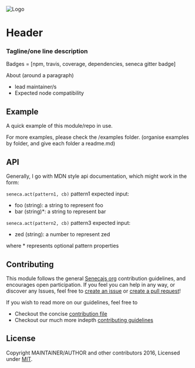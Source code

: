 ![Logo][]
# Header

### Tagline/one line description
Badges = [npm, travis, coverage, dependencies, seneca gitter badge]

About (around a paragraph)

-  lead maintainer/s
- Expected node compatibility

## Example

A quick example of this module/repo in use.

For more examples, please check the /examples folder. (organise examples by folder, and give each folder a readme.md)

## API

Generally, I go with MDN style api documentation, which might work in the form:

`seneca.act(pattern1, cb)`
pattern1 expected input:
- foo (string): a string to represent foo
- bar (string)\*: a string to represent bar

`seneca.act(pattern2, cb)`
pattern3 expected input:
- zed (string): a number to represent zed

where * represents optional pattern properties

## Contributing

This module follows the general [Senecajs org][senecaOrg] contribution guidelines, and encourages open participation. If you feel you can help in any way, or discover any Issues, feel free to [create an issue][issue] or [create a pull request][pr]!

If you wish to read more on our guidelines, feel free to

  - Checkout the concise [contribution file][contrib]
  - Checkout our much more indepth [contributing guidelines][contribGuide]

## License

Copyright MAINTAINER/AUTHOR and other contributors 2016, Licensed under [MIT][].

[MIT]: ./LICENSE

[Logo]:http://senecajs.org/files/assets/seneca-logo.png
[senecaOrg]: https://github.com/senecajs/
[issue]: https://github.com/senecajs/your-repo/issues
[pr]: https://github.com/senecajs/your-repo/pulls
[contrib]: ./CONTRIBUTING.md
[contribGuide]: http://senecajs.org/contribute/
